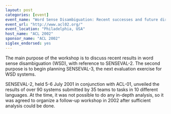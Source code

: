 ```yaml
---
layout: post
categories: [event]
event_name: "Word Sense Disambiguation: Recent successes and future directions"
event_url: "http://www.acl02.org/"
event_location: "Philadelphia, USA"
host_name: "ACL 2002"
sponsor_name: "ACL 2002"
siglex_endorsed: yes
---
```

The main purpose of the workshop is to discuss recent results in word sense disambiguation (WSD), with reference to SENSEVAL-2. The second purpose is to begin planning SENSEVAL-3, the next evaluation exercise for WSD systems.

SENSEVAL-2, held 5-6 July 2001 in conjunction with ACL-01, unveiled the results of over 90 systems submitted by 35 teams to tasks in 10 different languages. At the time, it was not possible to do any in-depth analysis, so it was agreed to organize a follow-up workshop in 2002 after sufficient analysis could be done.